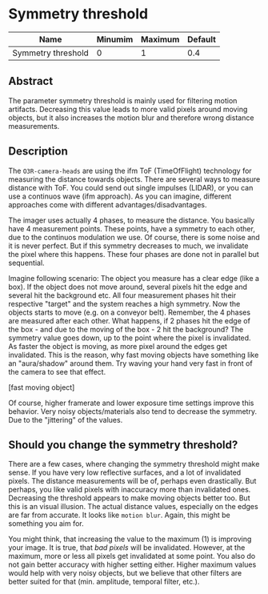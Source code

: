 # Symmetry threshold

|Name|Minumim|Maximum|Default
|--|--|--|--|
|Symmetry threshold|0|1|0.4|

## Abstract

The parameter symmetry threshold is mainly used for filtering motion artifacts. Decreasing this value leads to more valid pixels around moving objects, but it also increases the motion blur and therefore wrong distance measurements.

## Description

The `O3R-camera-heads` are using the ifm ToF (TimeOfFlight) technology for measuring the distance towards objects. There are several ways to measure distance with ToF. You could send out single impulses (LIDAR), or you can use a continuos wave (ifm approach).
As you can imagine, different approaches come with different advantages/disadvantages.

The imager uses actually 4 phases, to measure the distance. You basically have 4 measurement points. These points, have a symmetry to each other, due to the continuos modulation we use. Of course, there is some noise and it is never perfect. But if this symmetry decreases to much, we invalidate the pixel where this happens.
These four phases are done not in parallel but sequential.

Imagine following scenario: The object you measure has a clear edge (like a box). If the object does not move around, several pixels hit the edge and several hit the background etc. All four measurement phases hit their respective "target" and the system reaches a high symmetry. Now the objects starts to move (e.g. on a conveyor belt). Remember, the 4 phases are measured after each other. What happens, if 2 phases hit the edge of the box - and due to the moving of the box - 2 hit the background? The symmetry value goes down, up to the point where the pixel is invalidated. As faster the object is moving, as more pixel around the edges get invalidated. This is the reason, why fast moving objects have something like an "aura/shadow" around them. Try waving your hand very fast in front of the camera to see that effect. 

[fast moving object]

Of course, higher framerate and lower exposure time settings improve this behavior.
Very noisy objects/materials also tend to decrease the symmetry. Due to the "jittering" of the values.

## Should you change the symmetry threshold?

There are a few cases, where changing the symmetry threshold might make sense. If you have very low reflective surfaces, and a lot of invalidated pixels. The distance measurements will be of, perhaps even drastically. But perhaps, you like valid pixels with inaccuracy more than invalidated ones. Decreasing the threshold appears to make moving objects better too. But this is an visual illusion. The actual distance values, especially on the edges are far from accurate. It looks like `motion blur`. Again, this might be something you aim for.

You might think, that increasing the value to the maximum (1) is improving your image. It is true, that *bad pixels* will be invalidated. However, at the maximum, more or less all pixels get invalidated at some point. You also do not gain better accuracy with higher setting either. Higher maximum values would help with very noisy objects, but we believe that other filters are better suited for that (min. amplitude, temporal filter, etc.).